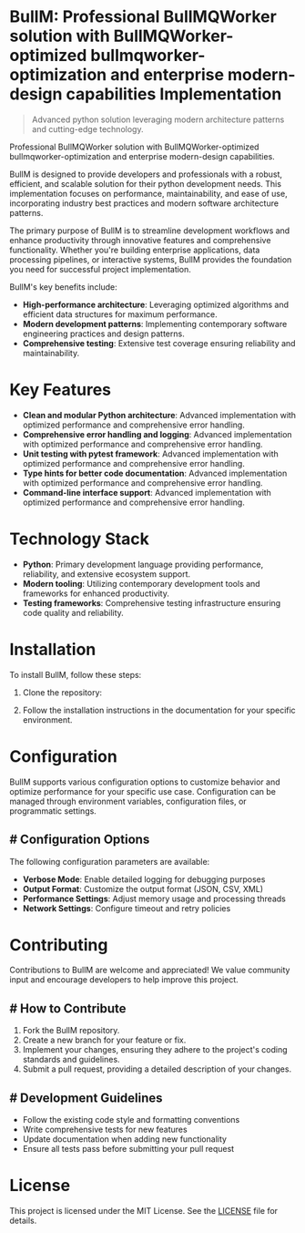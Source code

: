 <!-- fallback_BullM_20251003223001_18744 -->

# BullM: Professional BullMQWorker solution with BullMQWorker-optimized bullmqworker-optimization and enterprise modern-design capabilities Implementation
> Advanced python solution leveraging modern architecture patterns and cutting-edge technology.

Professional BullMQWorker solution with BullMQWorker-optimized bullmqworker-optimization and enterprise modern-design capabilities.

BullM is designed to provide developers and professionals with a robust, efficient, and scalable solution for their python development needs. This implementation focuses on performance, maintainability, and ease of use, incorporating industry best practices and modern software architecture patterns.

The primary purpose of BullM is to streamline development workflows and enhance productivity through innovative features and comprehensive functionality. Whether you're building enterprise applications, data processing pipelines, or interactive systems, BullM provides the foundation you need for successful project implementation.

BullM's key benefits include:

* **High-performance architecture**: Leveraging optimized algorithms and efficient data structures for maximum performance.
* **Modern development patterns**: Implementing contemporary software engineering practices and design patterns.
* **Comprehensive testing**: Extensive test coverage ensuring reliability and maintainability.

# Key Features

* **Clean and modular Python architecture**: Advanced implementation with optimized performance and comprehensive error handling.
* **Comprehensive error handling and logging**: Advanced implementation with optimized performance and comprehensive error handling.
* **Unit testing with pytest framework**: Advanced implementation with optimized performance and comprehensive error handling.
* **Type hints for better code documentation**: Advanced implementation with optimized performance and comprehensive error handling.
* **Command-line interface support**: Advanced implementation with optimized performance and comprehensive error handling.

# Technology Stack

* **Python**: Primary development language providing performance, reliability, and extensive ecosystem support.
* **Modern tooling**: Utilizing contemporary development tools and frameworks for enhanced productivity.
* **Testing frameworks**: Comprehensive testing infrastructure ensuring code quality and reliability.

# Installation

To install BullM, follow these steps:

1. Clone the repository:


2. Follow the installation instructions in the documentation for your specific environment.

# Configuration

BullM supports various configuration options to customize behavior and optimize performance for your specific use case. Configuration can be managed through environment variables, configuration files, or programmatic settings.

## # Configuration Options

The following configuration parameters are available:

* **Verbose Mode**: Enable detailed logging for debugging purposes
* **Output Format**: Customize the output format (JSON, CSV, XML)
* **Performance Settings**: Adjust memory usage and processing threads
* **Network Settings**: Configure timeout and retry policies

# Contributing

Contributions to BullM are welcome and appreciated! We value community input and encourage developers to help improve this project.

## # How to Contribute

1. Fork the BullM repository.
2. Create a new branch for your feature or fix.
3. Implement your changes, ensuring they adhere to the project's coding standards and guidelines.
4. Submit a pull request, providing a detailed description of your changes.

## # Development Guidelines

* Follow the existing code style and formatting conventions
* Write comprehensive tests for new features
* Update documentation when adding new functionality
* Ensure all tests pass before submitting your pull request

# License

This project is licensed under the MIT License. See the [LICENSE](https://github.com/Nurulika/BullM/blob/main/LICENSE) file for details.
